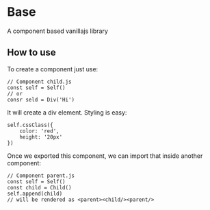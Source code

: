 
<!-- 1 -->
# Base
A component based vanillajs library

## How to use
To create a component just use:

	// Component child.js
    const self = Self()
    // or
    consr seld = Div('Hi')

It will create a div element.
Styling is easy:

    self.cssClass({
		color: 'red',
		height: '20px'
	})

Once we exported this component, we can import that inside another component:

    // Component parent.js
    const self = Self()
    const child = Child()
    self.append(child)
    // will be rendered as <parent><child/><parent/>
